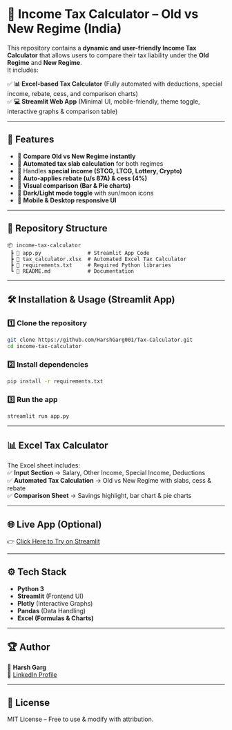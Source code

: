 # 📌 Income Tax Calculator – Old vs New Regime (India)

This repository contains a **dynamic and user-friendly Income Tax Calculator** that allows users to compare their tax liability under the **Old Regime** and **New Regime**.  
It includes:

✅ **📊 Excel-based Tax Calculator** (Fully automated with deductions, special income, rebate, cess, and comparison charts)  
✅ **💻 Streamlit Web App** (Minimal UI, mobile-friendly, theme toggle, interactive graphs & comparison table)

---

## 🚀 Features
- 🔹 **Compare Old vs New Regime instantly**
- 🔹 **Automated tax slab calculation** for both regimes
- 🔹 Handles **special income (STCG, LTCG, Lottery, Crypto)**
- 🔹 **Auto-applies rebate (u/s 87A) & cess (4%)**
- 🔹 **Visual comparison (Bar & Pie charts)**
- 🔹 **Dark/Light mode toggle** with sun/moon icons
- 🔹 **Mobile & Desktop responsive UI**

---

## 📂 Repository Structure
```
📦 income-tax-calculator
 ┣ 📜 app.py               # Streamlit App Code
 ┣ 📜 tax_calculator.xlsx  # Automated Excel Tax Calculator
 ┣ 📜 requirements.txt     # Required Python libraries
 ┗ 📜 README.md            # Documentation
```

---

## 🛠 Installation & Usage (Streamlit App)

### 1️⃣ Clone the repository
```bash
git clone https://github.com/HarshGarg001/Tax-Calculator.git
cd income-tax-calculator
```

### 2️⃣ Install dependencies
```bash
pip install -r requirements.txt
```

### 3️⃣ Run the app
```bash
streamlit run app.py
```

---

## 📊 Excel Tax Calculator
The Excel sheet includes:  
✅ **Input Section** → Salary, Other Income, Special Income, Deductions  
✅ **Automated Tax Calculation** → Old vs New Regime with slabs, cess & rebate  
✅ **Comparison Sheet** → Savings highlight, bar chart & pie charts  

---

## 🌐 Live App (Optional)
👉 [Click Here to Try on Streamlit](https://calculateyourtax.streamlit.app)  

---

## ⚙️ Tech Stack
- **Python 3**
- **Streamlit** (Frontend UI)
- **Plotly** (Interactive Graphs)
- **Pandas** (Data Handling)
- **Excel (Formulas & Charts)**

---

## 🏆 Author
👤 **Harsh Garg**  
🔗 [LinkedIn Profile](https://www.linkedin.com/in/harshgarg)

---

## 📜 License
MIT License – Free to use & modify with attribution.
